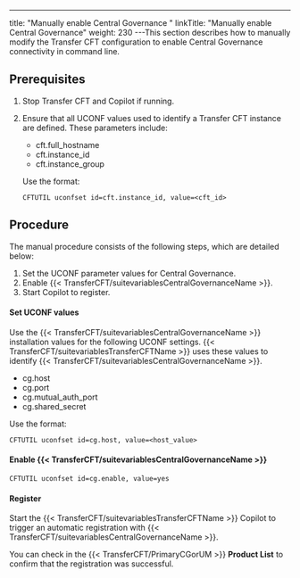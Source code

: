 ---
title: "Manually enable Central Governance "
linkTitle: "Manually enable Central Governance"
weight: 230
---This section describes how to manually modify the Transfer CFT configuration to enable Central Governance connectivity in command line.

## Prerequisites

1. Stop Transfer CFT and Copilot if running.
1. Ensure that all UCONF values used to identify a Transfer CFT instance are defined. These parameters include:
    -   cft.full_hostname
    -   cft.instance_id
    -   cft.instance_group

      
    Use the format:  
    ```
    CFTUTIL uconfset id=cft.instance_id, value=<cft_id>
    ```

## Procedure

The manual procedure consists of the following steps, which are detailed below:

1. Set the UCONF parameter values for Central Governance.
1. Enable {{< TransferCFT/suitevariablesCentralGovernanceName >}}.
1. Start Copilot to register.

#### Set UCONF values

Use the {{< TransferCFT/suitevariablesCentralGovernanceName  >}} installation values for the following UCONF settings. {{< TransferCFT/suitevariablesTransferCFTName  >}} uses these values to identify {{< TransferCFT/suitevariablesCentralGovernanceName  >}}.

- cg.host
- cg.port
- cg.mutual_auth_port
- cg.shared_secret

Use the format:

```
CFTUTIL uconfset id=cg.host, value=<host_value>
```

#### Enable {{< TransferCFT/suitevariablesCentralGovernanceName  >}}

```
CFTUTIL uconfset id=cg.enable, value=yes
```

#### Register

Start the {{< TransferCFT/suitevariablesTransferCFTName  >}} Copilot to trigger an automatic registration with {{< TransferCFT/suitevariablesCentralGovernanceName  >}}.

You can check in the {{< TransferCFT/PrimaryCGorUM  >}} **Product List** to confirm that the registration was successful.
